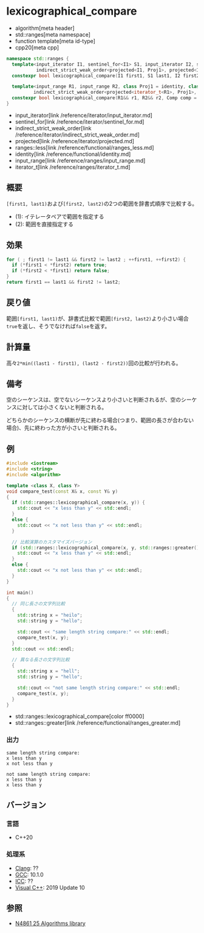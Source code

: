 # lexicographical_compare
* algorithm[meta header]
* std::ranges[meta namespace]
* function template[meta id-type]
* cpp20[meta cpp]


```cpp
namespace std::ranges {
  template<input_iterator I1, sentinel_for<I1> S1, input_iterator I2, sentinel_for<I2> S2, class Proj1 = identity, class Proj2 = identity,
           indirect_strict_weak_order<projected<I1, Proj1>, projected<I2, Proj2>> Comp = ranges::less>
  constexpr bool lexicographical_compare(I1 first1, S1 last1, I2 first2, S2 last2, Comp comp = {}, Proj1 proj1 = {}, Proj2 proj2 = {}); // (1)

  template<input_range R1, input_range R2, class Proj1 = identity, class Proj2 = identity,
          indirect_strict_weak_order<projected<iterator_t<R1>, Proj1>, projected<iterator_t<R2>, Proj2>> Comp = ranges::less>
  constexpr bool lexicographical_compare(R1&& r1, R2&& r2, Comp comp = {}, Proj1 proj1 = {}, Proj2 proj2 = {});                         // (2)
}
```
* input_iterator[link /reference/iterator/input_iterator.md]
* sentinel_for[link /reference/iterator/sentinel_for.md]
* indirect_strict_weak_order[link /reference/iterator/indirect_strict_weak_order.md]
* projected[link /reference/iterator/projected.md]
* ranges::less[link /reference/functional/ranges_less.md]
* identity[link /reference/functional/identity.md]
* input_range[link /reference/ranges/input_range.md]
* iterator_t[link /reference/ranges/iterator_t.md]

## 概要
`[first1, last1)`および`[first2, last2)`の2つの範囲を辞書式順序で比較する。

* (1): イテレータペアで範囲を指定する
* (2): 範囲を直接指定する

## 効果
```cpp
for ( ; first1 != last1 && first2 != last2 ; ++first1, ++first2) {
  if (*first1 < *first2) return true;
  if (*first2 < *first1) return false;
}
return first1 == last1 && first2 != last2;
```


## 戻り値
範囲`[first1, last1)`が、辞書式比較で範囲`[first2, last2)`より小さい場合`true`を返し、そうでなければ`false`を返す。


## 計算量
高々`2*min((last1 - first1), (last2 - first2))`回の比較が行われる。


## 備考
空のシーケンスは、空でないシーケンスより小さいと判断されるが、空のシーケンスに対しては小さくないと判断される。

どちらかのシーケンスの横断が先に終わる場合(つまり、範囲の長さが合わない場合)、先に終わった方が小さいと判断される。


## 例
```cpp example
#include <iostream>
#include <string>
#include <algorithm>

template <class X, class Y>
void compare_test(const X& x, const Y& y)
{
  if (std::ranges::lexicographical_compare(x, y)) {
    std::cout << "x less than y" << std::endl;
  }
  else {
    std::cout << "x not less than y" << std::endl;
  }

  // 比較演算のカスタマイズバージョン
  if (std::ranges::lexicographical_compare(x, y, std::ranges::greater())) {
    std::cout << "x less than y" << std::endl;
  }
  else {
    std::cout << "x not less than y" << std::endl;
  }
}

int main()
{
  // 同じ長さの文字列比較
  {
    std::string x = "heilo";
    std::string y = "hello";

    std::cout << "same length string compare:" << std::endl;
    compare_test(x, y);
  }
  std::cout << std::endl;

  // 異なる長さの文字列比較
  {
    std::string x = "hell";
    std::string y = "hello";

    std::cout << "not same length string compare:" << std::endl;
    compare_test(x, y);
  }
}
```
* std::ranges::lexicographical_compare[color ff0000]
* std::ranges::greater[link /reference/functional/ranges_greater.md]

### 出力
```
same length string compare:
x less than y
x not less than y

not same length string compare:
x less than y
x less than y
```

## バージョン
### 言語
- C++20

### 処理系
- [Clang](/implementation.md#clang): ??
- [GCC](/implementation.md#gcc): 10.1.0
- [ICC](/implementation.md#icc): ??
- [Visual C++](/implementation.md#visual_cpp): 2019 Update 10

## 参照
- [N4861 25 Algorithms library](https://timsong-cpp.github.io/cppwp/n4861/algorithms)
